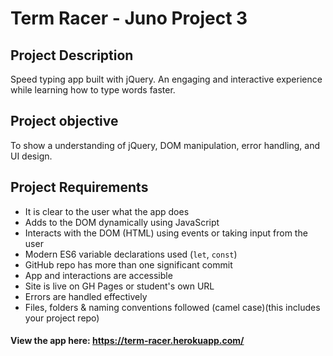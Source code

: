 # Term Racer - Juno Project 3



## Project Description

Speed typing app built with jQuery. An engaging and interactive experience while learning how to type words faster.

## Project objective

To show a understanding of jQuery, DOM manipulation, error handling, and UI design.

## Project Requirements

-   It is clear to the user what the app does
-   Adds to the DOM dynamically using JavaScript
-   Interacts with the DOM (HTML) using events or taking input from the user
-   Modern ES6 variable declarations used (`let`, `const`)
-   GitHub repo has more than one significant commit
-   App and interactions are accessible
-   Site is live on GH Pages or student's own URL
-   Errors are handled effectively
-   Files, folders & naming conventions followed (camel case)(this includes your project repo)


#### View the app here: https://term-racer.herokuapp.com/


